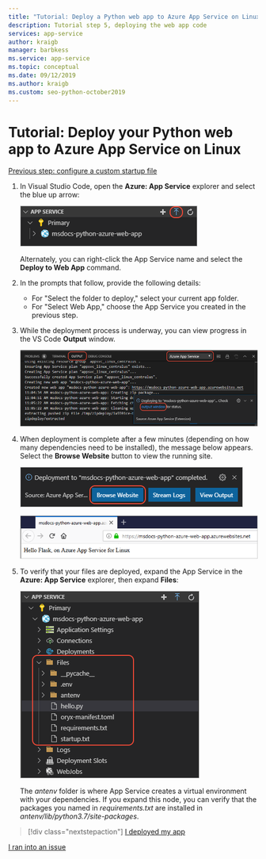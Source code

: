 ```yaml
---
title: "Tutorial: Deploy a Python web app to Azure App Service on Linux using VS Code"
description: Tutorial step 5, deploying the web app code
services: app-service
author: kraigb
manager: barbkess
ms.service: app-service
ms.topic: conceptual
ms.date: 09/12/2019
ms.author: kraigb
ms.custom: seo-python-october2019
---
```


# Tutorial: Deploy your Python web app to Azure App Service on Linux

[Previous step: configure a custom startup file](tutorial-deploy-app-service-on-linux-04.md)

1. In Visual Studio Code, open the **Azure: App Service** explorer and select the blue up arrow:

   ![Deploy your web app to App Service in App Service explorer](media/deploy-azure/deploy-web-app-to-app-service-in-app-service-explorer.png)

    Alternately, you can right-click the App Service name and select the **Deploy to Web App** command.

1. In the prompts that follow, provide the following details:

    - For "Select the folder to deploy," select your current app folder.
    - For "Select Web App," choose the App Service you created in the previous step.

1. While the deployment process is underway, you can view progress in the VS Code **Output** window.

    ![Deployment progress in the VS Code output window](media/deploy-azure/view-deployment-progress-in-visual-studio-code-output.png)

1. When deployment is complete after a few minutes (depending on how many dependencies need to be installed), the message below appears. Select the **Browse Website** button to view the running site.

    ![Deployment complete with Browse Website button](media/deploy-azure/web-app-deployment-complete-with-browse-website-button.png)

    ![The app running successfully on App Service](media/deploy-azure/web-app-running-successfully-on-app-service.png)

1. To verify that your files are deployed, expand the App Service in the **Azure: App Service** explorer, then expand **Files**:

    ![Checking deployment files through the App Service explorer](media/deploy-azure/expand-files-node-to-check-deployment-of-web-app-files.png)

    The *antenv* folder is where App Service creates a virtual environment with your dependencies. If you expand this node, you can verify that the packages you named in *requirements.txt* are installed in *antenv/lib/python3.7/site-packages*.

> [!div class="nextstepaction"]
> [I deployed my app](tutorial-deploy-app-service-on-linux-06.md)

[I ran into an issue](https://www.research.net/r/PWZWZ52?tutorial=vscode-appservice-python&step=05-deploy-app)
